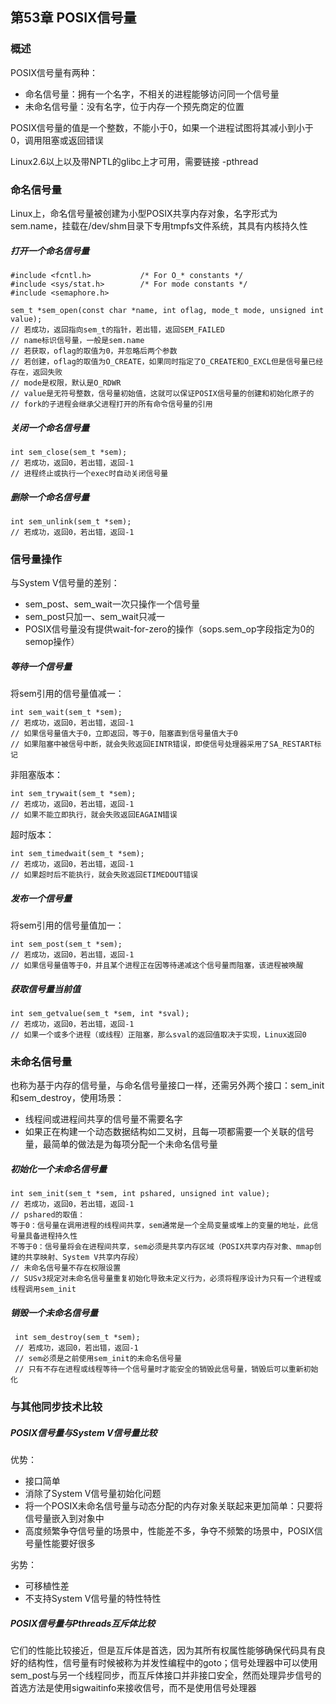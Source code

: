 ## 第53章 POSIX信号量

### 概述

POSIX信号量有两种：

* 命名信号量：拥有一个名字，不相关的进程能够访问同一个信号量
* 未命名信号量：没有名字，位于内存一个预先商定的位置

POSIX信号量的值是一个整数，不能小于0，如果一个进程试图将其减小到小于0，调用阻塞或返回错误

Linux2.6以上以及带NPTL的glibc上才可用，需要链接 -pthread

### 命名信号量

Linux上，命名信号量被创建为小型POSIX共享内存对象，名字形式为sem.name，挂载在/dev/shm目录下专用tmpfs文件系统，其具有内核持久性

##### 打开一个命名信号量

```
#include <fcntl.h>           /* For O_* constants */
#include <sys/stat.h>        /* For mode constants */
#include <semaphore.h>

sem_t *sem_open(const char *name, int oflag, mode_t mode, unsigned int value);
// 若成功，返回指向sem_t的指针，若出错，返回SEM_FAILED
// name标识信号量，一般是sem.name
// 若获取，oflag的取值为0，并忽略后两个参数
// 若创建，oflag的取值为O_CREATE，如果同时指定了O_CREATE和O_EXCL但是信号量已经存在，返回失败
// mode是权限，默认是O_RDWR
// value是无符号整数，信号量初始值，这就可以保证POSIX信号量的创建和初始化原子的
// fork的子进程会继承父进程打开的所有命令信号量的引用
```

##### 关闭一个命名信号量

```
int sem_close(sem_t *sem);
// 若成功，返回0，若出错，返回-1
// 进程终止或执行一个exec时自动关闭信号量
```

##### 删除一个命名信号量

```
int sem_unlink(sem_t *sem);
// 若成功，返回0，若出错，返回-1
```

### 信号量操作

与System V信号量的差别：

* sem_post、sem_wait一次只操作一个信号量
* sem_post只加一、sem_wait只减一
* POSIX信号量没有提供wait-for-zero的操作（sops.sem_op字段指定为0的semop操作）

##### 等待一个信号量

将sem引用的信号量值减一：

```
int sem_wait(sem_t *sem);
// 若成功，返回0，若出错，返回-1
// 如果信号量值大于0，立即返回，等于0，阻塞直到信号量值大于0
// 如果阻塞中被信号中断，就会失败返回EINTR错误，即使信号处理器采用了SA_RESTART标记
```

非阻塞版本：

```
int sem_trywait(sem_t *sem);
// 若成功，返回0，若出错，返回-1
// 如果不能立即执行，就会失败返回EAGAIN错误
```

超时版本：

```
int sem_timedwait(sem_t *sem);
// 若成功，返回0，若出错，返回-1
// 如果超时后不能执行，就会失败返回ETIMEDOUT错误
```

##### 发布一个信号量

将sem引用的信号量值加一：

```
int sem_post(sem_t *sem);
// 若成功，返回0，若出错，返回-1
// 如果信号量值等于0，并且某个进程正在因等待递减这个信号量而阻塞，该进程被唤醒
```

##### 获取信号量当前值

```
int sem_getvalue(sem_t *sem, int *sval);
// 若成功，返回0，若出错，返回-1
// 如果一个或多个进程（或线程）正阻塞，那么sval的返回值取决于实现，Linux返回0
```

### 未命名信号量

也称为基于内存的信号量，与命名信号量接口一样，还需另外两个接口：sem_init和sem_destroy，使用场景：

* 线程间或进程间共享的信号量不需要名字
* 如果正在构建一个动态数据结构如二叉树，且每一项都需要一个关联的信号量，最简单的做法是为每项分配一个未命名信号量

##### 初始化一个未命名信号量

```
int sem_init(sem_t *sem, int pshared, unsigned int value);
// 若成功，返回0，若出错，返回-1
// pshared的取值：
等于0：信号量在调用进程的线程间共享，sem通常是一个全局变量或堆上的变量的地址，此信号量具备进程持久性
不等于0：信号量将会在进程间共享，sem必须是共享内存区域（POSIX共享内存对象、mmap创建的共享映射、System V共享内存段）
// 未命名信号量不存在权限设置
// SUSv3规定对未命名信号量重复初始化导致未定义行为，必须将程序设计为只有一个进程或线程调用sem_init
```

##### 销毁一个未命名信号量

```
 int sem_destroy(sem_t *sem);
 // 若成功，返回0，若出错，返回-1
 // sem必须是之前使用sem_init的未命名信号量
 // 只有不存在进程或线程等待一个信号量时才能安全的销毁此信号量，销毁后可以重新初始化
```

### 与其他同步技术比较

##### POSIX信号量与System V信号量比较

优势：

* 接口简单
* 消除了System V信号量初始化问题
* 将一个POSIX未命名信号量与动态分配的内存对象关联起来更加简单：只要将信号量嵌入到对象中
* 高度频繁争夺信号量的场景中，性能差不多，争夺不频繁的场景中，POSIX信号量性能要好很多

劣势：

* 可移植性差
* 不支持System V信号量的特性特性

##### POSIX信号量与Pthreads互斥体比较

它们的性能比较接近，但是互斥体是首选，因为其所有权属性能够确保代码具有良好的结构性，信号量有时候被称为并发性编程中的goto；信号处理器中可以使用sem_post与另一个线程同步，而互斥体接口并非接口安全，然而处理异步信号的首选方法是使用sigwaitinfo来接收信号，而不是使用信号处理器



